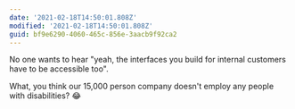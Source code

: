 ```yaml
---
date: '2021-02-18T14:50:01.808Z'
modified: '2021-02-18T14:50:01.808Z'
guid: bf9e6290-4060-465c-856e-3aacb9f92ca2
---
```

No one wants to hear "yeah, the interfaces you build for internal customers have to be accessible too".

What, you think our 15,000 person company doesn't employ any people with disabilities? 😂
